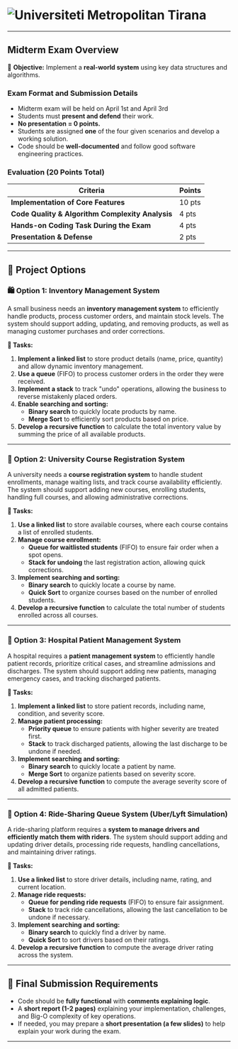 # ![Universiteti Metropolitan Tirana](https://umt.edu.al/wp-content/uploads/2024/11/Universiteti-Metropolitan-Tirana.webp)

---

## **Midterm Exam Overview**  

🎯 **Objective:** Implement a **real-world system** using key data structures and algorithms.  

### Exam Format and Submission Details
- Midterm exam will be held on April 1st and April 3rd 
- Students must **present and defend** their work.  
- **No presentation = 0 points.**  
- Students are assigned **one** of the four given scenarios and develop a working solution.  
- Code should be **well-documented** and follow good software engineering practices.  

### Evaluation (20 Points Total)
| Criteria | Points |
|----------|--------|
| **Implementation of Core Features** | 10 pts |
| **Code Quality & Algorithm Complexity Analysis** | 4 pts |
| **Hands-on Coding Task During the Exam** | 4 pts |
| **Presentation & Defense** | 2 pts |

---

## **🔹 Project Options**  

### **🛍️ Option 1: Inventory Management System**  
A small business needs an **inventory management system** to efficiently handle products, process customer orders, and maintain stock levels. The system should support adding, updating, and removing products, as well as managing customer purchases and order corrections.  

**🔹 Tasks:**  
1. **Implement a linked list** to store product details (name, price, quantity) and allow dynamic inventory management.  
2. **Use a queue** (FIFO) to process customer orders in the order they were received.  
3. **Implement a stack** to track "undo" operations, allowing the business to reverse mistakenly placed orders.  
4. **Enable searching and sorting:**  
   - **Binary search** to quickly locate products by name.  
   - **Merge Sort** to efficiently sort products based on price.  
5. **Develop a recursive function** to calculate the total inventory value by summing the price of all available products.  

---

### **🏫 Option 2: University Course Registration System**  
A university needs a **course registration system** to handle student enrollments, manage waiting lists, and track course availability efficiently. The system should support adding new courses, enrolling students, handling full courses, and allowing administrative corrections.  

**🔹 Tasks:**  
1. **Use a linked list** to store available courses, where each course contains a list of enrolled students.  
2. **Manage course enrollment:**  
   - **Queue for waitlisted students** (FIFO) to ensure fair order when a spot opens.  
   - **Stack for undoing** the last registration action, allowing quick corrections.  
3. **Implement searching and sorting:**  
   - **Binary search** to quickly locate a course by name.  
   - **Quick Sort** to organize courses based on the number of enrolled students.  
4. **Develop a recursive function** to calculate the total number of students enrolled across all courses.  

---

### **🏥 Option 3: Hospital Patient Management System**  
A hospital requires a **patient management system** to efficiently handle patient records, prioritize critical cases, and streamline admissions and discharges. The system should support adding new patients, managing emergency cases, and tracking discharged patients.  

**🔹 Tasks:**  
1. **Implement a linked list** to store patient records, including name, condition, and severity score.  
2. **Manage patient processing:**  
   - **Priority queue** to ensure patients with higher severity are treated first.  
   - **Stack** to track discharged patients, allowing the last discharge to be undone if needed.  
3. **Implement searching and sorting:**  
   - **Binary search** to quickly locate a patient by name.  
   - **Merge Sort** to organize patients based on severity score.  
4. **Develop a recursive function** to compute the average severity score of all admitted patients.  

---

### **🚖 Option 4: Ride-Sharing Queue System (Uber/Lyft Simulation)**  
A ride-sharing platform requires a **system to manage drivers and efficiently match them with riders**. The system should support adding and updating driver details, processing ride requests, handling cancellations, and maintaining driver ratings.  

**🔹 Tasks:**  
1. **Use a linked list** to store driver details, including name, rating, and current location.  
2. **Manage ride requests:**  
   - **Queue for pending ride requests** (FIFO) to ensure fair assignment.  
   - **Stack** to track ride cancellations, allowing the last cancellation to be undone if necessary.  
3. **Implement searching and sorting:**  
   - **Binary search** to quickly find a driver by name.  
   - **Quick Sort** to sort drivers based on their ratings.  
4. **Develop a recursive function** to compute the average driver rating across the system.  

---

## **🔹 Final Submission Requirements**  
- Code should be **fully functional** with **comments explaining logic**.  
- A **short report (1-2 pages)** explaining your implementation, challenges, and Big-O complexity of key operations.  
- If needed, you may prepare a **short presentation (a few slides)** to help explain your work during the exam.  

---
